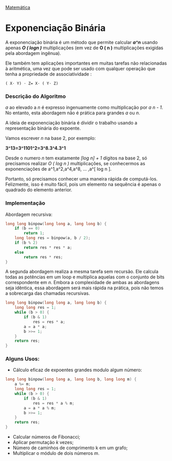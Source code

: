 [Matemática]

# Exponenciação Binária

A exponenciação binária é um método que permite calcular ***a^n*** usando apenas ***O ( logn )*** multiplicações (em vez de **O ( n )** multiplicações exigidas pela abordagem ingênua).

Ele também tem aplicações importantes em muitas tarefas não relacionadas à aritmética, uma vez que pode ser usado com qualquer operação que tenha a propriedade de associatividade :

    ( X⋅ Y) ⋅ Z= X⋅ ( Y⋅ Z)

### Descrição do Algoritmo

*a* ao elevado a *n* é expresso ingenuamente como multiplicação por *a*  *n - 1*. No entanto, esta abordagem não é prática para grandes *a* ou *n*.

A ideia de exponenciação binária é dividir o trabalho usando a representação binária do expoente.

Vamos escrever *n* na base 2, por exemplo:

**3^13=3^1101^2=3^8.3^4.3^1**

Desde o numero *n* tem exatamente *[log n] + 1* dígitos na base 2, só precisamos realizar *O ( log n )* multiplicações, se conhecermos as exponenciações de  a^1,a^2,a^4,a^8, ... ,a^[ log n ].

Portanto, só precisamos conhecer uma maneira rápida de computá-los. Felizmente, isso é muito fácil, pois um elemento na sequência é apenas o quadrado do elemento anterior.

### Implementação

Abordagem recursiva:

````cpp
long long binpow(long long a, long long b) {
    if (b == 0)
        return 1;
    long long res = binpow(a, b / 2);
    if (b % 2)
        return res * res * a;
    else
        return res * res;
}
````
A segunda abordagem realiza a mesma tarefa sem recursão. Ele calcula todas as potências em um loop e multiplica aquelas com o conjunto de bits correspondente em *n*. Embora a complexidade de ambas as abordagens seja idêntica, essa abordagem será mais rápida na prática, pois não temos a sobrecarga das chamadas recursivas.

````cpp
long long binpow(long long a, long long b) {
    long long res = 1;
    while (b > 0) {
        if (b & 1)
            res = res * a;
        a = a * a;
        b >>= 1;
    }
    return res;
}
````

### Alguns Usos:
- Cálculo eficaz de expoentes grandes modulo algum número:
````cpp
long long binpow(long long a, long long b, long long m) {
    a %= m;
    long long res = 1;
    while (b > 0) {
        if (b & 1)
            res = res * a % m;
        a = a * a % m;
        b >>= 1;
    }
    return res;
}
````

- Calcular números de Fibonacci;
- Aplicar permutação *k* vezes;
- Número de caminhos de comprimento k em um grafo;
- Multiplicar o módulo de dois números *m*.

[Matemática]: https://github.com/alexistoigo/lab/blob/master/Matematica/main.md#matem%C3%A1tica
